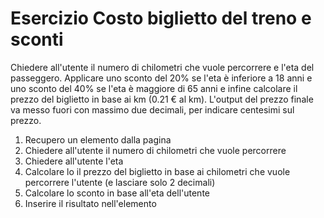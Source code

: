 # Esercizio Costo biglietto del treno e sconti

Chiedere all'utente il numero di chilometri che vuole percorrere e l'eta del passeggero. Applicare uno sconto del 20% se l'eta è inferiore a 18 anni e uno sconto del 40% se l'eta è  maggiore di 65 anni e infine calcolare il prezzo del biglietto in base ai km (0.21 € al km). L'output del prezzo finale va messo fuori con massimo due decimali, per indicare centesimi sul prezzo.

1. Recupero un elemento dalla pagina
1. Chiedere all'utente il numero di chilometri che vuole percorrere
1. Chiedere all'utente l'eta
1. Calcolare lo il prezzo del biglietto in base ai chilometri che vuole percorrere l'utente (e lasciare solo 2 decimali)
1. Calcolare lo sconto in base all'eta dell'utente
1. Inserire il risultato nell'elemento
